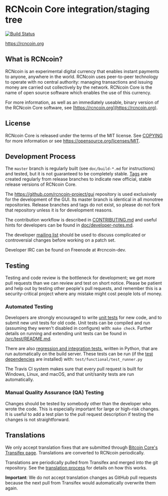 RCNcoin Core integration/staging tree
=====================================

[![Build Status](https://travis-ci.org/rcncoin-project/rcncoin.svg?branch=master)](https://travis-ci.org/rcncoin-project/rcncoin)

https://rcncoin.org

What is RCNcoin?
----------------

RCNcoin is an experimental digital currency that enables instant payments to
anyone, anywhere in the world. RCNcoin uses peer-to-peer technology to operate
with no central authority: managing transactions and issuing money are carried
out collectively by the network. RCNcoin Core is the name of open source
software which enables the use of this currency.

For more information, as well as an immediately useable, binary version of
the RCNcoin Core software, see [https://rcncoin.org](https://rcncoin.org).

License
-------

RCNcoin Core is released under the terms of the MIT license. See [COPYING](COPYING) for more
information or see https://opensource.org/licenses/MIT.

Development Process
-------------------

The `master` branch is regularly built (see `doc/build-*.md` for instructions) and tested, but it is not guaranteed to be
completely stable. [Tags](https://github.com/rcncoin-project/rcncoin/tags) are created
regularly from release branches to indicate new official, stable release versions of RCNcoin Core.

The https://github.com/rcncoin-project/gui repository is used exclusively for the
development of the GUI. Its master branch is identical in all monotree
repositories. Release branches and tags do not exist, so please do not fork
that repository unless it is for development reasons.

The contribution workflow is described in [CONTRIBUTING.md](CONTRIBUTING.md)
and useful hints for developers can be found in [doc/developer-notes.md](doc/developer-notes.md).

The developer [mailing list](https://groups.google.com/forum/#!forum/rcncoin-dev)
should be used to discuss complicated or controversial changes before working
on a patch set.

Developer IRC can be found on Freenode at #rcncoin-dev.

Testing
-------

Testing and code review is the bottleneck for development; we get more pull
requests than we can review and test on short notice. Please be patient and help out by testing
other people's pull requests, and remember this is a security-critical project where any mistake might cost people
lots of money.

### Automated Testing

Developers are strongly encouraged to write [unit tests](src/test/README.md) for new code, and to
submit new unit tests for old code. Unit tests can be compiled and run
(assuming they weren't disabled in configure) with: `make check`. Further details on running
and extending unit tests can be found in [/src/test/README.md](/src/test/README.md).

There are also [regression and integration tests](/test), written
in Python, that are run automatically on the build server.
These tests can be run (if the [test dependencies](/test) are installed) with: `test/functional/test_runner.py`

The Travis CI system makes sure that every pull request is built for Windows, Linux, and macOS, and that unit/sanity tests are run automatically.

### Manual Quality Assurance (QA) Testing

Changes should be tested by somebody other than the developer who wrote the
code. This is especially important for large or high-risk changes. It is useful
to add a test plan to the pull request description if testing the changes is
not straightforward.

Translations
------------

We only accept translation fixes that are submitted through [Bitcoin Core's Transifex page](https://www.transifex.com/projects/p/bitcoin/).
Translations are converted to RCNcoin periodically.

Translations are periodically pulled from Transifex and merged into the git repository. See the
[translation process](doc/translation_process.md) for details on how this works.

**Important**: We do not accept translation changes as GitHub pull requests because the next
pull from Transifex would automatically overwrite them again.
